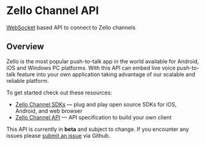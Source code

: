 # Zello Channel API
[WebSocket](http://www.websocket.org/aboutwebsocket.html) based API to connect to Zello channels

## Overview

Zello is the most popular push-to-talk app in the world available for Android, iOS and Windows PC platforms. With this API can embed live voice push-to-talk feature into your own application taking advantage of our scalable and reliable platform.

To get started check out these resources:

* [Zello Channel SDKs](sdks) &mdash; plug and play open source SDKs for iOS, Android, and web browser
* [Zello Channel API](API.md) &mdash; API specification to build your own client

This API is currently in __beta__ and subject to change. If you encounter any issues please [submit an issue](https://github.com/zelloptt/zello-channel-api/issues) via Github.


